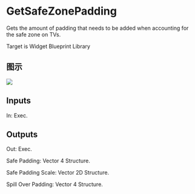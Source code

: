 # GetSafeZonePadding

Gets the amount of padding that needs to be added when accounting for the safe zone on TVs.

Target is Widget Blueprint Library

## 图示

![]($-20221218-21354525.png)

## Inputs

In: Exec.  

## Outputs

Out: Exec.

Safe Padding: Vector 4 Structure.

Safe Padding Scale: Vector 2D Structure.

Spill Over Padding: Vector 4 Structure.

